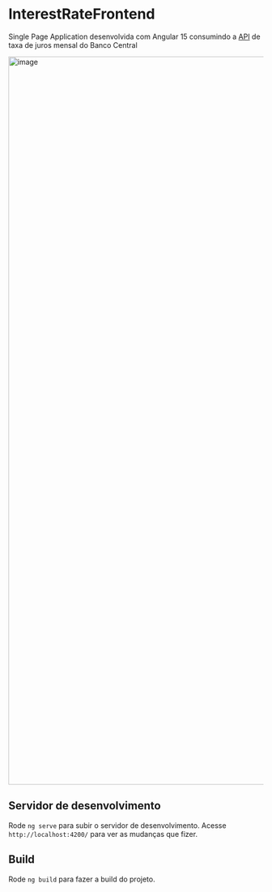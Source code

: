 # InterestRateFrontend

Single Page Application desenvolvida com Angular 15 consumindo a [API](https://github.ibm.com/samuelluiz/interest-rate-api) de taxa de juros mensal do Banco Central

<img width="1438" alt="image" src="https://media.github.ibm.com/user/416508/files/21d2e9ca-0e2d-401a-9bc5-4234d0720e7c">

## Servidor de desenvolvimento

Rode `ng serve` para subir o servidor de desenvolvimento. Acesse `http://localhost:4200/` para ver as mudanças que fizer.

## Build

Rode `ng build` para fazer a build do projeto.

